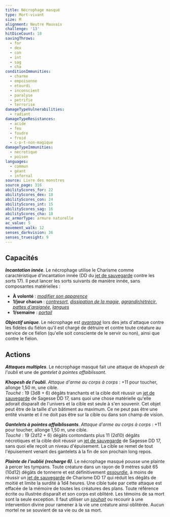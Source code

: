 ```yaml
---
title: Nécrophage masqué
type: Mort-vivant
size: M
alignment: Neutre Mauvais
challenge: '13'
hitDiceCount: 18
savingThrows:
  - for
  - dex
  - con
  - int
  - sag
  - cha
conditionImmunities:
  - charme
  - empoisonne
  - etourdi
  - inconscient
  - paralyse
  - petrifie
  - terrorise
damageTypeVulnerabilities:
  - radiant
damageTypeResistances:
  - acide
  - feu
  - foudre
  - froid
  - c-p-t-non-magique
damageTypeImmunities:
  - necrotique
  - poison
languages:
  - commun
  - géant
  - infernal
source: Livre des monstres
source_page: 316
abilityScores_for: 22
abilityScores_dex: 18
abilityScores_con: 24
abilityScores_int: 15
abilityScores_sag: 16
abilityScores_cha: 18
ac_armorType: armure naturelle
ac_value: 5
movement_walk: 12
senses_darkvision: 36
senses_truesight: 9
---
```

## Capacités
_**Incantation innée**_. Le nécrophage utilise le Charisme comme caractéristique d'incantation innée (DD du [jet de sauvegarde](/utiliser-les-caracteristiques/#jets-de-sauvegarde) contre les sorts 17). Il peut lancer les sorts suivants de manière innée, sans composantes matérielles :
* **À volonté** : [_modifier son apparence_](/grimoire/modifier-son-apparence/)
* **1/jour chacun** : [_contresort_](/grimoire/contresort/), [_dissipation de la magie_](/grimoire/dissipation-de-la-magie/), [_agrandir/rétrécir_](/grimoire/agrandir-retrecir/), [_pattes d'araignée_](/grimoire/pattes-d-araignee/), [_langues_](/grimoire/langues/)
* **1/semaine** : [_portail_](/grimoire/portail/)

_**Objectif unique**_. Le nécrophage est [_avantagé_](/utiliser-les-caracteristiques/#avantage-et-desavantage) lors des jets d'attaque contre les fidèles du fiélon qu'il est chargé de détruire et contre toute créature au service de ce fiélon (qu'elle soit consciente de le servir ou non), ainsi que contre le fiélon.

## Actions
_**Attaques multiples**_. Le nécrophage masqué fait une attaque de _khopesh de l'oubli_ et une de _gantelet à pointes affaiblissant_.

_**Khopesh de l'oubli**_. _Attaque d'arme au corps à corps_ : +11 pour toucher, allonge 1,50 m, une cible.  
_Touché_ : 19 (3d8 + 6) dégâts tranchants et la cible doit réussir un [jet de sauvegarde](/utiliser-les-caracteristiques/#jets-de-sauvegarde) de Sagesse DD 17, sans quoi une chose matérielle qu'elle adorait disparaît de l'univers et la cible est seule à s'en souvenir. Cet objet peut être de la taille d'un bâtiment au maximum. Ce ne peut pas être une entité vivante et il ne doit pas être sur la cible ou dans son champ de vision.

_**Gantelets à pointes affaiblissants**_. _Attaque d'arme au corps à corps_ : +11 pour toucher, allonge 1,50 m, une cible.  
_Touché_ : 19 (2d12 + 6) dégâts contondants plus 11 (2d10) dégâts nécrotiques et la cible doit réussir un [jet de sauvegarde](/utiliser-les-caracteristiques/#jets-de-sauvegarde) de Sagesse DD 17, sans quoi elle reçoit un niveau d'épuisement. La cible se remet de tout l'épuisement venant des gantelets à la fin de son prochain long repos.

_**Plainte de l'oublié (recharge 6)**_. Le nécrophage masqué pousse une plainte à percer les tympans. Toute créature dans un rayon de 9 mètres subit 65 (10d12) dégâts de tonnerre et est définitivement [_assourdie_](/gerer-la-sante-du-personnage/#assourdi), à moins de réussir un [jet de sauvegarde](/utiliser-les-caracteristiques/#jets-de-sauvegarde) de Charisme DD 17 qui réduit les dégâts de moitié et limite la surdité à 1d4 heures. Une cible tuée par cette attaque est effacée de la mémoire de toutes les créatures des plans. Toute référence écrite ou illustrée disparaît et son corps est oblitéré. Les témoins de sa mort sont la seule exception. Il faut utiliser un [_souhait_](/grimoire/souhait/) ou recourir à une intervention divine pour ramener à la vie une créature ainsi oblitérée. Aucun mortel ne se souvient de sa vie ou de sa mort.
